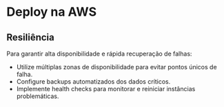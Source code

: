 # Deploy na AWS

## Resiliência

Para garantir alta disponibilidade e rápida recuperação de falhas:

- Utilize múltiplas zonas de disponibilidade para evitar pontos únicos de falha.
- Configure backups automatizados dos dados críticos.
- Implemente health checks para monitorar e reiniciar instâncias problemáticas.

